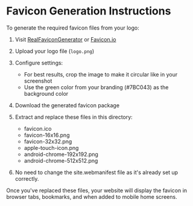 # Favicon Generation Instructions

To generate the required favicon files from your logo:

1. Visit [RealFaviconGenerator](https://realfavicongenerator.net/) or [Favicon.io](https://favicon.io/favicon-converter/)

2. Upload your logo file (`logo.png`)

3. Configure settings:
   - For best results, crop the image to make it circular like in your screenshot
   - Use the green color from your branding (#7BC043) as the background color

4. Download the generated favicon package

5. Extract and replace these files in this directory:
   - favicon.ico
   - favicon-16x16.png
   - favicon-32x32.png 
   - apple-touch-icon.png
   - android-chrome-192x192.png
   - android-chrome-512x512.png

6. No need to change the site.webmanifest file as it's already set up correctly.

Once you've replaced these files, your website will display the favicon in browser tabs, bookmarks, and when added to mobile home screens. 
